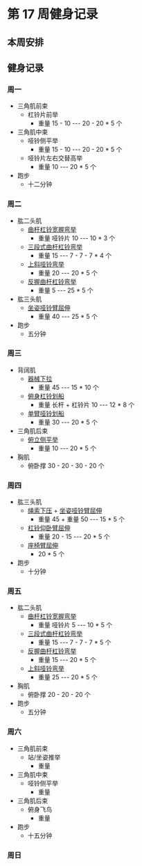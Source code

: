 # 第 17 周健身记录

## 本周安排

## 健身记录

### 周一

- 三角肌前束
  - 杠铃片前举
    - 重量 15 - 10 --- 20 - 20 \* 5 个
- 三角肌中束
  - 哑铃侧平举
    - 重量 15 - 10 --- 20 - 20 \* 5 个
  - 哑铃片左右交替高举
    - 重量 10 --- 20 \* 5 个
- 跑步
  - 十二分钟

### 周二

- 肱二头肌
  - [曲杆杠铃宽握弯举][曲杆杠铃宽握弯举]
    - 重量 哑铃片 10 --- 10 \* 3 个
  - [三段式曲杆杠铃弯举][三段式曲杆杠铃弯举]
    - 重量 15 --- 7 - 7 - 7 \* 4 个
  - [上斜哑铃弯举][上斜哑铃弯举]
    - 重量 20 --- 20 \* 5 个
  - [反握曲杆杠铃弯举][反握曲杆杠铃弯举]
    - 重量 5 --- 25 \* 5 个
- 肱三头肌
  - [坐姿哑铃臂屈伸][坐姿哑铃臂屈伸]
    - 重量 40 --- 25 \* 5 个
- 跑步
  - 五分钟

### 周三

- 背阔肌
  - [器械下拉][器械下拉]
    - 重量 45 --- 15 \* 10 个
  - [俯身杠铃划船][俯身杠铃划船]
    - 重量 长杆 + 杠铃片 10 --- 12 \* 8 个
  - [单臂哑铃划船][单臂哑铃划船]
    - 重量 30 --- 20 \* 5 个
- 三角肌后束
  - [俯立侧平举][俯立侧平举]
    - 重量 10 --- 20 \* 5 个
- 胸肌
  - 俯卧撑 30 - 20 - 30 - 20 个

### 周四

- 肱三头肌
  - [绳索下压][绳索下压] + [坐姿哑铃臂屈伸][坐姿哑铃臂屈伸]
    - 重量 45 + 重量 50 --- 15 \* 5 个
  - [杠铃仰卧臂屈伸][杠铃仰卧臂屈伸]
    - 重量 20 - 15 --- 20 \* 5 个
  - [座椅臂屈伸][座椅臂屈伸]
    - 20 \* 5 个
- 跑步
  - 十分钟

### 周五

- 肱二头肌
  - [曲杆杠铃宽握弯举][曲杆杠铃宽握弯举]
    - 重量 哑铃片 5 --- 10 \* 5 个
  - [三段式曲杆杠铃弯举][三段式曲杆杠铃弯举]
    - 重量 15 --- 7 - 7 - 7 \* 5 个
  - [反握曲杆杠铃弯举][反握曲杆杠铃弯举]
    - 重量 15 --- 20 \* 5 个
  - [上斜哑铃弯举][上斜哑铃弯举]
    - 重量 25 --- 20 \* 5 个
- 胸肌
  - 俯卧撑 20 - 20 - 20 个
- 跑步
  - 五分钟

### 周六

- 三角肌前束
  - 站/坐姿推举
    - 重量
- 三角肌中束
  - 哑铃侧平举
    - 重量
- 三角肌后束
  - 俯身飞鸟
    - 重量
- 跑步
  - 十五分钟

### 周日

[曲杆杠铃宽握弯举]: https://github.com/jsjzh/fitness-best-practice/blob/master/%E5%8A%A8%E4%BD%9C%E5%BA%93/%E9%83%A8%E4%BD%8D/04-%E8%87%82%E9%83%A8.md#%E6%9B%B2%E6%9D%86%E6%9D%A0%E9%93%83%E5%AE%BD%E6%8F%A1%E5%BC%AF%E4%B8%BE '曲杆杠铃宽握弯举'
[三段式曲杆杠铃弯举]: https://github.com/jsjzh/fitness-best-practice/blob/master/%E5%8A%A8%E4%BD%9C%E5%BA%93/%E9%83%A8%E4%BD%8D/04-%E8%87%82%E9%83%A8.md#%E4%B8%89%E6%AE%B5%E5%BC%8F%E6%9B%B2%E6%9D%86%E6%9D%A0%E9%93%83%E5%BC%AF%E4%B8%BE '三段式曲杆杠铃弯举'
[上斜哑铃弯举]: https://github.com/jsjzh/fitness-best-practice/blob/master/%E5%8A%A8%E4%BD%9C%E5%BA%93/%E9%83%A8%E4%BD%8D/04-%E8%87%82%E9%83%A8.md#%E4%B8%8A%E6%96%9C%E5%93%91%E9%93%83%E5%BC%AF%E4%B8%BE '上斜哑铃弯举'
[反握曲杆杠铃弯举]: https://github.com/jsjzh/fitness-best-practice/blob/master/%E5%8A%A8%E4%BD%9C%E5%BA%93/%E9%83%A8%E4%BD%8D/04-%E8%87%82%E9%83%A8.md#%E5%8F%8D%E6%8F%A1%E6%9B%B2%E6%9D%86%E6%9D%A0%E9%93%83%E5%BC%AF%E4%B8%BE '反握曲杆杠铃弯举'
[器械下拉]: https://github.com/jsjzh/fitness-best-practice/blob/master/%E5%8A%A8%E4%BD%9C%E5%BA%93/%E9%83%A8%E4%BD%8D/05-%E8%83%8C%E9%83%A8.md#%E5%99%A8%E6%A2%B0%E4%B8%8B%E6%8B%89 '器械下拉'
[俯身杠铃划船]: https://github.com/jsjzh/fitness-best-practice/blob/master/%E5%8A%A8%E4%BD%9C%E5%BA%93/%E9%83%A8%E4%BD%8D/05-%E8%83%8C%E9%83%A8.md#%E4%BF%AF%E8%BA%AB%E6%9D%A0%E9%93%83%E5%88%92%E8%88%B9 '俯身杠铃划船'
[单臂哑铃划船]: https://github.com/jsjzh/fitness-best-practice/blob/master/%E5%8A%A8%E4%BD%9C%E5%BA%93/%E9%83%A8%E4%BD%8D/05-%E8%83%8C%E9%83%A8.md#%E5%8D%95%E8%87%82%E5%93%91%E9%93%83%E5%88%92%E8%88%B9 '单臂哑铃划船'
[俯立侧平举]: https://github.com/jsjzh/fitness-best-practice/blob/master/%E5%8A%A8%E4%BD%9C%E5%BA%93/%E9%83%A8%E4%BD%8D/02-%E8%82%A9%E9%83%A8.md#%E4%BF%AF%E7%AB%8B%E4%BE%A7%E5%B9%B3%E4%B8%BE '俯立侧平举'
[坐姿哑铃臂屈伸]: https://github.com/jsjzh/fitness-best-practice/blob/master/%E5%8A%A8%E4%BD%9C%E5%BA%93/%E9%83%A8%E4%BD%8D/04-%E8%87%82%E9%83%A8.md#%E5%9D%90%E5%A7%BF%E5%93%91%E9%93%83%E8%87%82%E5%B1%88%E4%BC%B8 '坐姿哑铃臂屈伸'
[绳索下压]: https://github.com/jsjzh/fitness-best-practice/blob/master/%E5%8A%A8%E4%BD%9C%E5%BA%93/%E9%83%A8%E4%BD%8D/04-%E8%87%82%E9%83%A8.md#%E7%BB%B3%E7%B4%A2%E4%B8%8B%E5%8E%8B '绳索下压'
[杠铃仰卧臂屈伸]: https://github.com/jsjzh/fitness-best-practice/blob/master/%E5%8A%A8%E4%BD%9C%E5%BA%93/%E9%83%A8%E4%BD%8D/04-%E8%87%82%E9%83%A8.md#%E6%9D%A0%E9%93%83%E4%BB%B0%E5%8D%A7%E8%87%82%E5%B1%88%E4%BC%B8 '杠铃仰卧臂屈伸'
[座椅臂屈伸]: https://github.com/jsjzh/fitness-best-practice/blob/master/%E5%8A%A8%E4%BD%9C%E5%BA%93/%E9%83%A8%E4%BD%8D/04-%E8%87%82%E9%83%A8.md#%E5%BA%A7%E6%A4%85%E8%87%82%E5%B1%88%E4%BC%B8 '座椅臂屈伸'

